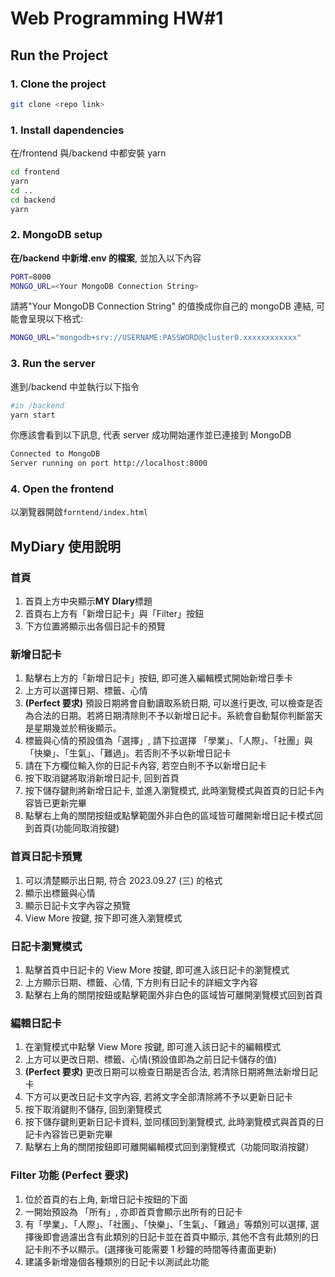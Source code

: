 # Web Programming HW#1

## Run the Project

### 1. Clone the project

```bash
git clone <repo link>
```

### 1. Install dapendencies

在/frontend 與/backend 中都安裝 yarn

```bash
cd frontend
yarn
cd ..
cd backend
yarn
```

### 2. MongoDB setup

**在/backend 中新增.env 的檔案**, 並加入以下內容

```bash
PORT=8000
MONGO_URL=<Your MongoDB Connection String>
```

請將"Your MongoDB Connection String" 的值換成你自己的 mongoDB 連結,
可能會呈現以下格式:

```bash
MONGO_URL="mongodb+srv://USERNAME:PASSWORD@cluster0.xxxxxxxxxxxx"
```

### 3. Run the server

進到/backend 中並執行以下指令

```bash
#in /backend
yarn start
```

你應該會看到以下訊息, 代表 server 成功開始運作並已連接到 MongoDB

```bash
Connected to MongoDB
Server running on port http://localhost:8000
```

### 4. Open the frontend

以瀏覽器開啟`forntend/index.html`

## MyDiary 使用說明

### 首頁

1. 首頁上方中央顯示**MY DIary**標題
2. 首頁右上方有「新增日記卡」與「Filter」按鈕
3. 下方位置將顯示出各個日記卡的預覽

### 新增日記卡

1. 點擊右上方的「新增日記卡」按鈕, 即可進入編輯模式開始新增日季卡
2. 上方可以選擇日期、標籤、心情
3. **(Perfect 要求)** 預設日期將會自動讀取系統日期, 可以進行更改, 可以檢查是否為合法的日期。若將日期清除則不予以新增日記卡。系統會自動幫你判斷當天是星期幾並於稍後顯示。
4. 標籤與心情的預設值為「選擇」, 請下拉選擇 「學業」、「人際」、「社團」與「快樂」、「生氣」、「難過」。若否則不予以新增日記卡
5. 請在下方欄位輸入你的日記卡內容, 若空白則不予以新增日記卡
6. 按下取消鍵將取消新增日記卡, 回到首頁
7. 按下儲存鍵則將新增日記卡, 並進入瀏覽模式, 此時瀏覽模式與首頁的日記卡內容皆已更新完畢
8. 點擊右上角的關閉按鈕或點擊範圍外非白色的區域皆可離開新增日記卡模式回到首頁(功能同取消按鍵)

### 首頁日記卡預覽

1. 可以清楚顯示出日期, 符合 2023.09.27 (三) 的格式
2. 顯示出標籤與心情
3. 顯示日記卡文字內容之預覽
4. View More 按鍵, 按下即可進入瀏覽模式

### 日記卡瀏覽模式

1. 點擊首頁中日記卡的 View More 按鍵, 即可進入該日記卡的瀏覽模式
2. 上方顯示日期、標籤、心情, 下方則有日記卡的詳細文字內容
3. 點擊右上角的關閉按鈕或點擊範圍外非白色的區域皆可離開瀏覽模式回到首頁

### 編輯日記卡

1. 在瀏覽模式中點擊 View More 按鍵, 即可進入該日記卡的編輯模式
2. 上方可以更改日期、標籤、心情(預設值即為之前日記卡儲存的值)
3. **(Perfect 要求)** 更改日期可以檢查日期是否合法, 若清除日期將無法新增日記卡
4. 下方可以更改日記卡文字內容, 若將文字全部清除將不予以更新日記卡
5. 按下取消鍵則不儲存, 回到瀏覽模式
6. 按下儲存鍵則更新日記卡資料, 並同樣回到瀏覽模式, 此時瀏覽模式與首頁的日記卡內容皆已更新完畢
7. 點擊右上角的關閉按鈕即可離開編輯模式回到瀏覽模式（功能同取消按鍵）

### Filter 功能 **(Perfect 要求)**

1. 位於首頁的右上角, 新增日記卡按鈕的下面
2. 一開始預設為 「所有」, 亦即首頁會顯示出所有的日記卡
3. 有「學業」、「人際」、「社團」、「快樂」、「生氣」、「難過」等類別可以選擇, 選擇後即會過濾出含有此類別的日記卡並在首頁中顯示, 其他不含有此類別的日記卡則不予以顯示。(選擇後可能需要 1 秒鐘的時間等待畫面更新)
4. 建議多新增幾個各種類別的日記卡以測試此功能
